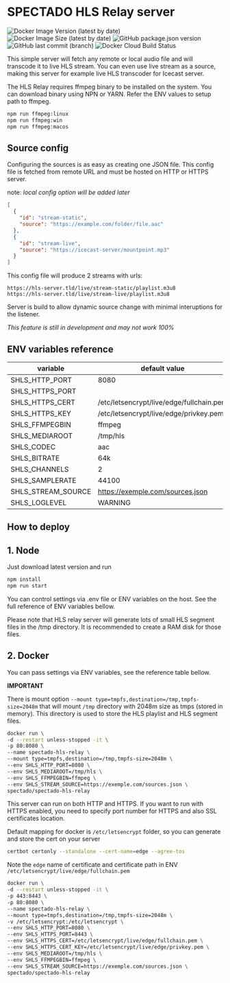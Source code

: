 # SPECTADO HLS Relay server

![Docker Image Version (latest by date)](https://img.shields.io/docker/v/spectado/spectado-hls-relay?logo=docker&logoColor=%23ffffff&style=for-the-badge)
![Docker Image Size (latest by date)](https://img.shields.io/docker/image-size/spectado/spectado-hls-relay?style=for-the-badge)
![GitHub package.json version](https://img.shields.io/github/package-json/v/spectado/spectado-hls-relay?logo=github&style=for-the-badge)
![GitHub last commit (branch)](https://img.shields.io/github/last-commit/spectado/spectado-hls-relay/main?logo=github&style=for-the-badge)
![Docker Cloud Build Status](https://img.shields.io/docker/cloud/build/spectado/spectado-hls-relay?logo=docker&logoColor=%23ffffff&style=for-the-badge)

This simple server will fetch any remote or local audio file and will transcode it to live HLS stream. You can even use live stream as a source, making this server for example live HLS transcoder for Icecast server.

The HLS Relay requires ffmpeg binary to be installed on the system. You can download binary using NPN or YARN. Refer the ENV values to setup path to ffmpeg.

```bash
npm run ffmpeg:linux
npm run ffmpeg:win
npm run ffmpeg:macos
```

## Source config

Configuring the sources is as easy as creating one JSON file. This config file is fetched from remote URL and must be hosted on HTTP or HTTPS server.

note: _local config option will be added later_

```json
[
  {
    "id": "stream-static",
    "source": "https://example.com/folder/file.aac"
  },
  {
    "id": "stream-live",
    "source": "https://icecast-server/mountpoint.mp3"
  }
]
```

This config file will produce 2 streams with urls:

```
https://hls-server.tld/live/stream-static/playlist.m3u8
https://hls-server.tld/live/stream-live/playlist.m3u8
```

Server is build to allow dynamic source change with minimal interuptions for the listener.

_This feature is still in development and may not work 100%_

## ENV variables reference

| variable           | default value                            |
| ------------------ | ---------------------------------------- |
| SHLS_HTTP_PORT     | 8080                                     |
| SHLS_HTTPS_PORT    |                                          |
| SHLS_HTTPS_CERT    | /etc/letsencrypt/live/edge/fullchain.pem |
| SHLS_HTTPS_KEY     | /etc/letsencrypt/live/edge/privkey.pem   |
| SHLS_FFMPEGBIN     | ffmpeg                                   |
| SHLS_MEDIAROOT     | /tmp/hls                                 |
| SHLS_CODEC         | aac                                      |
| SHLS_BITRATE       | 64k                                      |
| SHLS_CHANNELS      | 2                                        |
| SHLS_SAMPLERATE    | 44100                                    |
| SHLS_STREAM_SOURCE | https://exemple.com/sources.json         |
| SHLS_LOGLEVEL      | WARNING                                  |

## How to deploy

## 1. Node

Just download latest version and run

```bash
npm install
npm run start
```

You can control settings via .env file or ENV variables on the host. See the full reference of ENV variables bellow.

Please note that HLS relay server will generate lots of small HLS segment files in the /tmp directory. It is recommended to create a RAM disk for those files.

## 2. Docker

You can pass settings via ENV variables, see the reference table bellow.

**IMPORTANT**

There is mount option `--mount type=tmpfs,destination=/tmp,tmpfs-size=2048m` that will mount `/tmp` directory with 2048m size as tmps (stored in memory). This directory is used to store the HLS playlist and HLS segment files.

```bash
docker run \
-d --restart unless-stopped -it \
-p 80:8080 \
--name spectado-hls-relay \
--mount type=tmpfs,destination=/tmp,tmpfs-size=2048m \
--env SHLS_HTTP_PORT=8080 \
--env SHLS_MEDIAROOT=/tmp/hls \
--env SHLS_FFMPEGBIN=ffmpeg \
--env SHLS_STREAM_SOURCE=https://exemple.com/sources.json \
spectado/spectado-hls-relay
```

This server can run on both HTTP and HTTPS. If you want to run with HTTPS enabled, you need to specify port number for HTTPS and also SSL certificates location.

Default mapping for docker is `/etc/letsencrypt` folder, so you can generate and store the cert on your server

```bash
certbot certonly --standalone --cert-name=edge --agree-tos
```

Note the `edge` name of certificate and certificate path in ENV `/etc/letsencrypt/live/edge/fullchain.pem`

```bash
docker run \
-d --restart unless-stopped -it \
-p 443:8443 \
-p 80:8080 \
--name spectado-hls-relay \
--mount type=tmpfs,destination=/tmp,tmpfs-size=2048m \
-v /etc/letsencrypt:/etc/letsencrypt \
--env SHLS_HTTP_PORT=8080 \
--env SHLS_HTTPS_PORT=8443 \
--env SHLS_HTTPS_CERT=/etc/letsencrypt/live/edge/fullchain.pem \
--env SHLS_HTTPS_CERT_KEY=/etc/letsencrypt/live/edge/privkey.pem \
--env SHLS_MEDIAROOT=/tmp/hls \
--env SHLS_FFMPEGBIN=ffmpeg \
--env SHLS_STREAM_SOURCE=https://exemple.com/sources.json \
spectado/spectado-hls-relay
```
